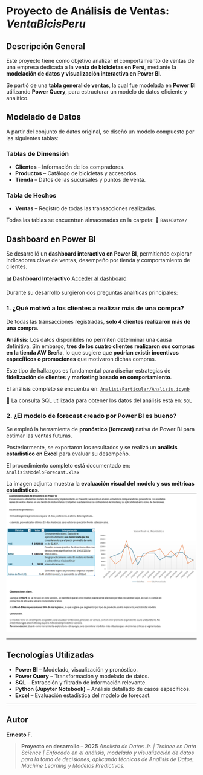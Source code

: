 # Proyecto de Análisis de Ventas: *VentaBicisPeru*

## Descripción General

Este proyecto tiene como objetivo analizar el comportamiento de ventas de una empresa dedicada a la **venta de bicicletas en Perú**, mediante la **modelación de datos y visualización interactiva en Power BI**.

Se partió de una **tabla general de ventas**, la cual fue modelada en **Power BI** utilizando **Power Query**, para estructurar un modelo de datos eficiente y analítico.


## Modelado de Datos

A partir del conjunto de datos original, se diseñó un modelo compuesto por las siguientes tablas:

### Tablas de Dimensión

* **Clientes** – Información de los compradores.
* **Productos** – Catálogo de bicicletas y accesorios.
* **Tienda** – Datos de las sucursales y puntos de venta.

### Tabla de Hechos

* **Ventas** – Registro de todas las transacciones realizadas.

Todas las tablas se encuentran almacenadas en la carpeta:
📁 `BaseDatos/`


## Dashboard en Power BI

Se desarrolló un **dashboard interactivo en Power BI**, permitiendo explorar indicadores clave de ventas, desempeño por tienda y comportamiento de clientes.

 **📊 Dashboard Interactivo**
[Acceder al dashboard](https://mavenshowcase.com/project/51152)

Durante su desarrollo surgieron dos preguntas analíticas principales:


### 1. ¿Qué motivó a los clientes a realizar más de una compra?

De todas las transacciones registradas, **solo 4 clientes realizaron más de una compra**.

**Análisis:**
Los datos disponibles no permiten determinar una causa definitiva. Sin embargo, **tres de los cuatro clientes realizaron sus compras en la tienda AW Breña**, lo que sugiere que **podrían existir incentivos específicos o promociones** que motivaron dichas compras.

Este tipo de hallazgos es fundamental para diseñar estrategias de **fidelización de clientes** y **marketing basado en comportamiento**.

El análisis completo se encuentra en:
[`AnalisisParticular/Analisis.ipynb`](AnalisisParticular/Analisis.ipynb)

📁 La consulta SQL utilizada para obtener los datos del análisis está en:
`SQL`


### 2. ¿El modelo de forecast creado por Power BI es bueno?

Se empleó la herramienta de **pronóstico (forecast)** nativa de Power BI para estimar las ventas futuras.

Posteriormente, se exportaron los resultados y se realizó un **análisis estadístico en Excel** para evaluar su desempeño.

El procedimiento completo está documentado en:
`AnalisisModeloForecast.xlsx`

La imagen adjunta muestra la **evaluación visual del modelo y sus métricas estadísticas**.
![Avance del Dashboard](assets/AnalisisModelo_es.png)

---

## Tecnologías Utilizadas

* **Power BI** – Modelado, visualización y pronóstico.
* **Power Query** – Transformación y modelado de datos.
* **SQL** – Extracción y filtrado de información relevante.
* **Python (Jupyter Notebook)** – Análisis detallado de casos específicos.
* **Excel** – Evaluación estadística del modelo de forecast.

---

## Autor

**Ernesto F.**

> **Proyecto en desarrollo – 2025**
> *Analista de Datos Jr. | Trainee en Data Science | Enfocado en el análisis, modelado y visualización de datos para la toma de decisiones, aplicando técnicas de Análisis de Datos, Machine Learning y Modelos Predictivos.*
